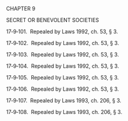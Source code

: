 CHAPTER 9

SECRET OR BENEVOLENT SOCIETIES

17‑9‑101.  Repealed by Laws 1992, ch. 53, § 3.

17‑9‑102.  Repealed by Laws 1992, ch. 53, § 3.

17‑9‑103.  Repealed by Laws 1992, ch. 53, § 3.

17‑9‑104.  Repealed by Laws 1992, ch. 53, § 3.

17‑9‑105.  Repealed by Laws 1992, ch. 53, § 3.

17‑9‑106.  Repealed by Laws 1992, ch. 53, § 3.

17‑9‑107.  Repealed by Laws 1993, ch. 206, § 3.

17‑9‑108.  Repealed by Laws 1993, ch. 206, § 3.